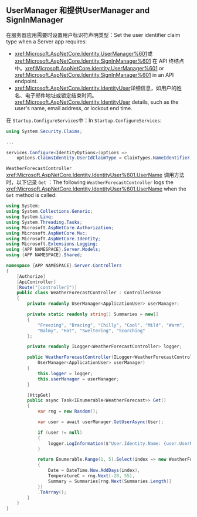 ## <a name="usermanager-and-signinmanager"></a><span data-ttu-id="97238-101">UserManager 和提供</span><span class="sxs-lookup"><span data-stu-id="97238-101">UserManager and SignInManager</span></span>

<span data-ttu-id="97238-102">在服务器应用需要时设置用户标识符声明类型：</span><span class="sxs-lookup"><span data-stu-id="97238-102">Set the user identifier claim type when a Server app requires:</span></span>

* <span data-ttu-id="97238-103"><xref:Microsoft.AspNetCore.Identity.UserManager%601>或 <xref:Microsoft.AspNetCore.Identity.SignInManager%601> 在 API 终结点中。</span><span class="sxs-lookup"><span data-stu-id="97238-103"><xref:Microsoft.AspNetCore.Identity.UserManager%601> or <xref:Microsoft.AspNetCore.Identity.SignInManager%601> in an API endpoint.</span></span>
* <span data-ttu-id="97238-104"><xref:Microsoft.AspNetCore.Identity.IdentityUser>详细信息，如用户的姓名、电子邮件地址或锁定结束时间。</span><span class="sxs-lookup"><span data-stu-id="97238-104"><xref:Microsoft.AspNetCore.Identity.IdentityUser> details, such as the user's name, email address, or lockout end time.</span></span>

<span data-ttu-id="97238-105">在 `Startup.ConfigureServices`中：</span><span class="sxs-lookup"><span data-stu-id="97238-105">In `Startup.ConfigureServices`:</span></span>

```csharp
using System.Security.Claims;

...

services.Configure<IdentityOptions>(options => 
    options.ClaimsIdentity.UserIdClaimType = ClaimTypes.NameIdentifier);
```

<span data-ttu-id="97238-106">`WeatherForecastController` <xref:Microsoft.AspNetCore.Identity.IdentityUser%601.UserName> 调用方法时，以下记录 `Get` ：</span><span class="sxs-lookup"><span data-stu-id="97238-106">The following `WeatherForecastController` logs the <xref:Microsoft.AspNetCore.Identity.IdentityUser%601.UserName> when the `Get` method is called:</span></span>

```csharp
using System;
using System.Collections.Generic;
using System.Linq;
using System.Threading.Tasks;
using Microsoft.AspNetCore.Authorization;
using Microsoft.AspNetCore.Mvc;
using Microsoft.AspNetCore.Identity;
using Microsoft.Extensions.Logging;
using {APP NAMESPACE}.Server.Models;
using {APP NAMESPACE}.Shared;

namespace {APP NAMESPACE}.Server.Controllers
{
    [Authorize]
    [ApiController]
    [Route("[controller]")]
    public class WeatherForecastController : ControllerBase
    {
        private readonly UserManager<ApplicationUser> userManager;

        private static readonly string[] Summaries = new[]
        {
            "Freezing", "Bracing", "Chilly", "Cool", "Mild", "Warm", 
            "Balmy", "Hot", "Sweltering", "Scorching"
        };

        private readonly ILogger<WeatherForecastController> logger;

        public WeatherForecastController(ILogger<WeatherForecastController> logger, 
            UserManager<ApplicationUser> userManager)
        {
            this.logger = logger;
            this.userManager = userManager;
        }

        [HttpGet]
        public async Task<IEnumerable<WeatherForecast>> Get()
        {
            var rng = new Random();

            var user = await userManager.GetUserAsync(User);

            if (user != null)
            {
                logger.LogInformation($"User.Identity.Name: {user.UserName}");
            }

            return Enumerable.Range(1, 5).Select(index => new WeatherForecast
            {
                Date = DateTime.Now.AddDays(index),
                TemperatureC = rng.Next(-20, 55),
                Summary = Summaries[rng.Next(Summaries.Length)]
            })
            .ToArray();
        }
    }
}
```
